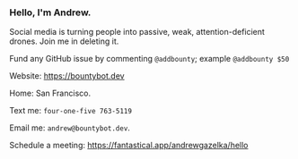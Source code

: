 ### Hello, I'm Andrew. 

Social media is turning people into passive, weak, attention-deficient drones. Join me in deleting it.

Fund any GitHub issue by commenting `@addbounty`; example `@addbounty $50`

Website: https://bountybot.dev

Home: San Francisco.

Text me: `‪four-one-five 763-5119‬`

Email me: `andrew@bountybot.dev`.

Schedule a meeting: https://fantastical.app/andrewgazelka/hello
